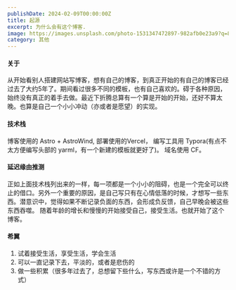 ```yaml
---
publishDate: 2024-02-09T00:00:00Z
title: 起源
excerpt: 为什么会有这个博客.
image: https://images.unsplash.com/photo-1531347472897-982afb0e23a9?q=80&w=2835&auto=format&fit=crop&ixlib=rb-4.0.3&ixid=M3wxMjA3fDB8MHxwaG90by1wYWdlfHx8fGVufDB8fHx8fA%3D%3D
category: 其他
---
```


#### 关于

从开始看别人搭建网站写博客，想有自己的博客，到真正开始的有自己的博客已经过去了大约5年了。期间看过很多不同的模板，也有自己喜欢的。碍于各种原因，始终没有真正的着手去做。最近下折腾总算有一个算是开始的开始，还好不算太晚。也算是自己一个小小冲动（亦或者是愿望）的实现。

#### 技术栈

博客使用的 Astro + AstroWind,   部署使用的Vercel， 编写工具用 Typora(有点不太方便编写头部的 yarml，有一个新建的模板就更好了)。 域名使用 CF。

#### 延迟缘由推测

正如上面技术栈列出来的一样，每一项都是一个小小的阻碍，也是一个完全可以终止的借口。另外一个重要的原因，是自己写只有在心情低落的时候，才想写一些东西。潜意识中，觉得如果不断记录负面的东西，会形成负反馈，自己早晚会被这些东西吞噬。 随着年龄的增长和慢慢的开始接受自己，接受生活。也就开始了这个博客。

#### 希翼

1. 试着接受生活，享受生活，学会生活
2. 可以一直记录下去，平淡的，或者是悲伤的
3. 做一些积累（很多年过去了，总想留下些什么，写东西或许是一个不错的方式）



